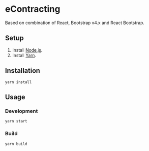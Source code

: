 # eContracting

Based on combination of React, Bootstrap v4.x and React Bootstrap.

## Setup

1. Install [Node.js](https://nodejs.org).
2. Install [Yarn](https://yarnpkg.com).

## Installation

`yarn install`

## Usage

### Development

`yarn start`

### Build

`yarn build`